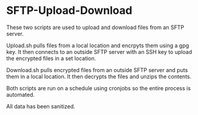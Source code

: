 # SFTP-Upload-Download
These two scripts are used to upload and download files from an SFTP server. 

Upload.sh pulls files from a local location and encrpyts them using a gpg key. It then connects to an outside SFTP server with an SSH key
to upload the encrypted files in a set location.

Download.sh pulls encrypted files from an outside SFTP server and puts them in a local location. It then decrypts the files and unzips the
contents. 

Both scripts are run on a schedule using cronjobs so the entire process is automated. 

All data has been sanitized. 
